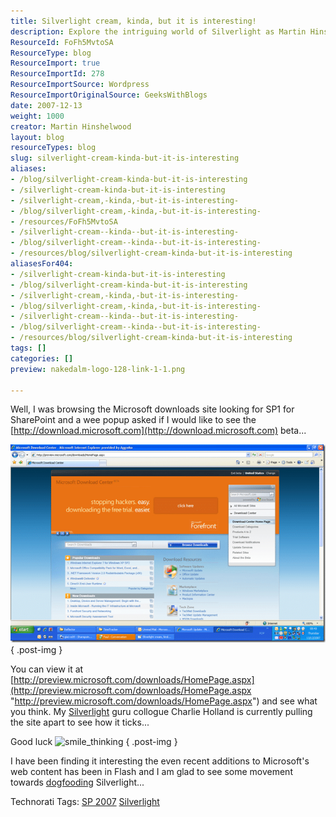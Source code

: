 ```yaml
---
title: Silverlight cream, kinda, but it is interesting!
description: Explore the intriguing world of Silverlight as Martin Hinshelwood shares insights on Microsoft's latest web innovations and tools. Dive in for more!
ResourceId: FoFh5MvtoSA
ResourceType: blog
ResourceImport: true
ResourceImportId: 278
ResourceImportSource: Wordpress
ResourceImportOriginalSource: GeeksWithBlogs
date: 2007-12-13
weight: 1000
creator: Martin Hinshelwood
layout: blog
resourceTypes: blog
slug: silverlight-cream-kinda-but-it-is-interesting
aliases:
- /blog/silverlight-cream-kinda-but-it-is-interesting
- /silverlight-cream-kinda-but-it-is-interesting
- /silverlight-cream,-kinda,-but-it-is-interesting-
- /blog/silverlight-cream,-kinda,-but-it-is-interesting-
- /resources/FoFh5MvtoSA
- /silverlight-cream--kinda--but-it-is-interesting-
- /blog/silverlight-cream--kinda--but-it-is-interesting-
- /resources/blog/silverlight-cream-kinda-but-it-is-interesting
aliasesFor404:
- /silverlight-cream-kinda-but-it-is-interesting
- /blog/silverlight-cream-kinda-but-it-is-interesting
- /silverlight-cream,-kinda,-but-it-is-interesting-
- /blog/silverlight-cream,-kinda,-but-it-is-interesting-
- /silverlight-cream--kinda--but-it-is-interesting-
- /blog/silverlight-cream--kinda--but-it-is-interesting-
- /resources/blog/silverlight-cream-kinda-but-it-is-interesting
tags: []
categories: []
preview: nakedalm-logo-128-link-1-1.png

---
```

Well, I was browsing the Microsoft downloads site looking for SP1 for SharePoint and a wee popup asked if I would like to see the [http://download.microsoft.com](http://download.microsoft.com) beta...

[![image](images/Silverlightcreamkindabutitisinteresting_7C92-image_thumb-2-2.png)](http://blog.hinshelwood.com/files/2011/05/GWB-WindowsLiveWriter-Silverlightcreamkindabutitisinteresting_7C92-image_2.png)
{ .post-img }

You can view it at [http://preview.microsoft.com/downloads/HomePage.aspx](http://preview.microsoft.com/downloads/HomePage.aspx "http://preview.microsoft.com/downloads/HomePage.aspx") and see what you think. My [Silverlight](http://silverlight.net/) guru collogue Charlie Holland is currently pulling the site apart to see how it ticks...

Good luck ![smile_thinking](images/smile_thinking-3-3.gif)
{ .post-img }

I have been finding it interesting the even recent additions to Microsoft's web content has been in Flash and I am glad to see some movement towards [dogfooding](http://www.panopticoncentral.net/archive/2004/12/10/2828.aspx) Silverlight...

Technorati Tags: [SP 2007](http://technorati.com/tags/SP+2007) [Silverlight](http://technorati.com/tags/Silverlight)
